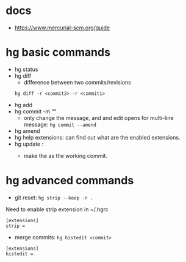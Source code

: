 # docs
* https://www.mercurial-scm.org/guide

# hg basic commands
* hg status
* hg diff
  * difference between two commits/revisions
  ```
  hg diff -r <commit2> -r <commit1>
  ```
* hg add
* hg commit -m ""
  * only change the message, and and edit opens for multi-line message: ```hg commit --amend```
* hg amend
* hg help extensions: can find out what are the enabled extensions.
* hg update <commit>:
  * make the <commit> as the working commit.

# hg advanced commands
* git reset: ```hg strip --keep -r .```

Need to enable strip extension in ~/.hgrc
```
[extensions]
strip =
```
* merge commits: ```hg histedit <commit>```
```
[extensions]
histedit =
```
